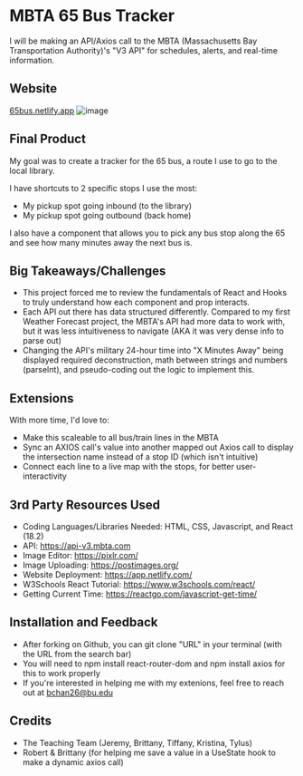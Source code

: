 # MBTA 65 Bus Tracker
I will be making an API/Axios call to the MBTA (Massachusetts Bay Transportation Authority)'s "V3 API" for schedules, alerts, and real-time information.

## Website 
[65bus.netlify.app](https://65bus.netlify.app/ "Link to 65 Bus Tracker Website")
![image](https://i.postimg.cc/jq3nPDbk/65-Bus-Tracker-Page.png)

## Final Product
My goal was to create a tracker for the 65 bus, a route I use to go to the local library. 

I have shortcuts to 2 specific stops I use the most:
- My pickup spot going inbound (to the library)
- My pickup spot going outbound (back home)

I also have a component that allows you to pick any bus stop along the 65 and see how many minutes away the next bus is.

## Big Takeaways/Challenges
- This project forced me to review the fundamentals of React and Hooks to truly understand how each component and prop interacts.
- Each API out there has data structured differently. Compared to my first Weather Forecast project, the MBTA's API had more data to work with, but it was less intuitiveness to navigate (AKA it was very dense info to parse out)
- Changing the API's military 24-hour time into "X Minutes Away" being displayed required deconstruction, math between strings and numbers (parseInt), and pseudo-coding out the logic to implement this.

## Extensions
With more time, I'd love to:
- Make this scaleable to all bus/train lines in the MBTA
- Sync an AXIOS call's value into another mapped out Axios call to display the intersection name instead of a stop ID (which isn't intuitive)
- Connect each line to a live map with the stops, for better user-interactivity

## 3rd Party Resources Used
- Coding Languages/Libraries Needed: HTML, CSS, Javascript, and React (18.2)
- API: https://api-v3.mbta.com
- Image Editor: https://pixlr.com/
- Image Uploading: https://postimages.org/
- Website Deployment: https://app.netlify.com/
- W3Schools React Tutorial: https://www.w3schools.com/react/ 
- Getting Current Time: https://reactgo.com/javascript-get-time/ 

## Installation and Feedback
- After forking on Github, you can git clone "URL" in your terminal (with the URL from the search bar)
- You will need to npm install react-router-dom and npm install axios for this to work properly 
- If you're interested in helping me with my extenions, feel free to reach out at bchan26@bu.edu

## Credits
- The Teaching Team (Jeremy, Brittany, Tiffany, Kristina, Tylus)
- Robert & Brittany (for helping me save a value in a UseState hook to make a dynamic axios call)